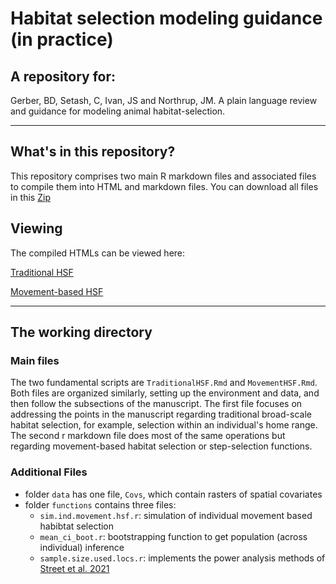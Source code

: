 # Habitat selection modeling guidance (in practice)

## A repository for:

Gerber, BD, Setash, C, Ivan, JS and Northrup, JM. A plain language review and guidance for modeling animal habitat-selection. 

---

## What's in this repository?

This repository comprises two main R markdown files and associated files to compile them into HTML and markdown files. You can download all files
in this [Zip](HSF.Guide.Files.zip)

## Viewing

The compiled HTMLs can be viewed here:

[Traditional HSF](https://bgerber123.github.io/hsfguide/TraditionalHSF.html)

[Movement-based HSF](https://bgerber123.github.io/hsfguide/MovementHSF.html)

---

## The working directory

### Main files

The two fundamental scripts are `TraditionalHSF.Rmd` and `MovementHSF.Rmd`. Both files are organized 
similarly, setting up the environment and data, and then follow the subsections of the manuscript. 
The first file focuses on addressing the points in the manuscript regarding traditional broad-scale
habitat selection, for example, selection within an individual's home range. The second r markdown file
does most of the same operations but regarding movement-based habitat selection or
step-selection functions.

### Additional Files
- folder `data` has one file, `Covs`, which contain rasters of spatial covariates
- folder `functions` contains three files:
  - `sim.ind.movement.hsf.r`: simulation of individual movement based habibtat selection
  - `mean_ci_boot.r`: bootstrapping function to get population (across individual) inference
  - `sample.size.used.locs.r`: implements the power analysis methods of [Street et al. 2021](https://doi.org/10.1111/2041-210X.13701)
  